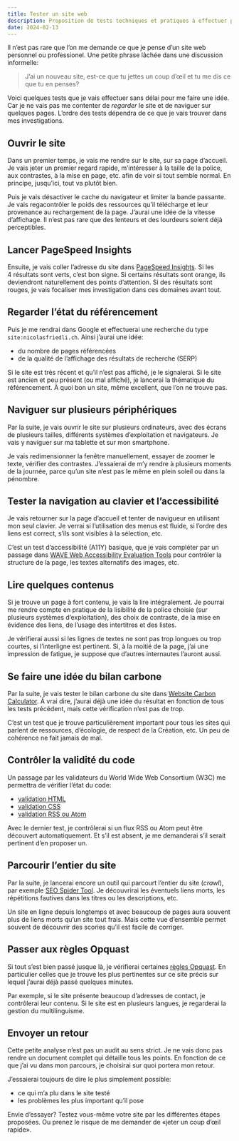 ```yaml
---
title: Tester un site web
description: Proposition de tests techniques et pratiques à effectuer pour une première appréciation d’un site web.
date: 2024-02-13
---
```


Il n’est pas rare que l’on me demande ce que je pense d’un site web personnel ou professionel. Une petite phrase lâchée dans une discussion informelle:

> J’ai un nouveau site, est-ce que tu jettes un coup d’œil et tu me dis ce que tu en penses?

Voici quelques tests que je vais effectuer sans délai pour me faire une idée. Car je ne vais pas me contenter de *regarder* le site et de naviguer sur quelques pages. L’ordre des tests dépendra de ce que je vais trouver dans mes investigations.

## Ouvrir le site

Dans un premier temps, je vais me rendre sur le site, sur sa page d’accueil. Je vais jeter un premier regard rapide, m’intéresser à la taille de la police, aux contrastes, à la mise en page, etc. afin de voir si tout semble normal. En principe, jusqu’ici, tout va plutôt bien.

Puis je vais désactiver le cache du navigateur et limiter la bande passante. Je vais regacontrôler  le poids des ressources qu’il télécharge et leur provenance au rechargement de la page. J’aurai une idée de la vitesse d’affichage. Il n’est pas rare que des lenteurs et des lourdeurs soient déjà perceptibles.

## Lancer PageSpeed Insights

Ensuite, je vais coller l’adresse du site dans [PageSpeed Insights](https://pagespeed.web.dev/). Si les 4 résultats sont verts, c’est bon signe. Si certains résultats sont orange, ils deviendront naturellement des points d’attention. Si des résultats sont rouges, je vais focaliser mes investigation dans ces domaines avant tout.

## Regarder l’état du référencement

Puis je me rendrai dans Google et effectuerai une recherche du type `site:nicolasfriedli.ch`. Ainsi j’aurai une idée:

- du nombre de pages référencées
- de la qualité de l’affichage des résultats de recherche (SERP)

Si le site est très récent et qu’il n’est pas affiché, je le signalerai. Si le site est ancien et peu présent (ou mal affiché), je lancerai la thématique du référencement. À quoi bon un site, même excellent, que l’on ne trouve pas.

## Naviguer sur plusieurs périphériques

Par la suite, je vais ouvrir le site sur plusieurs ordinateurs, avec des écrans de plusieurs tailles, différents systèmes d’exploitation et navigateurs. Je vais y naviguer sur ma tablette et sur mon smartphone.

Je vais redimensionner la fenêtre manuellement, essayer de zoomer le texte, vérifier des contrastes. J’essaierai de m’y rendre à plusieurs moments de la journée, parce qu’un site n’est pas le même en plein soleil ou dans la pénombre.

## Tester la navigation au clavier et l’accessibilité

Je vais retourner sur la page d’accueil et tenter de navigueur en utilisant mon seul clavier. Je verrai si l’utilisation des menus est fluide, si l’ordre des liens est correct, s’ils sont visibles à la sélection, etc.

C’est un test d’accessibilité (A11Y) basique, que je vais compléter par un passage dans [WAVE Web Accessibility Evaluation Tools](https://wave.webaim.org/) pour contrôler la structure de la page, les textes alternatifs des images, etc.

## Lire quelques contenus

Si je trouve un page à fort contenu, je vais la lire intégralement. Je pourrai me rendre compte en pratique de la lisibilité de la police choisie (sur plusieurs systèmes d’exploitation), des choix de contraste, de la mise en évidence des liens, de l’usage des intertitres et des listes.

Je vérifierai aussi si les lignes de textes ne sont pas trop longues ou trop courtes, si l’interligne est pertinent. Si, à la moitié de la page, j’ai une impression de fatigue, je suppose que d’autres internautes l’auront aussi.

## Se faire une idée du bilan carbone

Par la suite, je vais tester le bilan carbone du site dans [Website Carbon Calculator](https://www.websitecarbon.com/). À vrai dire, j’aurai déjà une idée du résultat en fonction de tous les tests précédent, mais cette vérification n’est pas de trop.

C’est un test que je trouve particulièrement important pour tous les sites qui parlent de ressources, d’écologie, de respect de la Création, etc. Un peu de cohérence ne fait jamais de mal.

## Contrôler la validité du code

Un passage par les validateurs du World Wide Web Consortium (W3C) me permettra de vérifier l’état du code:

- [validation HTML](https://validator.w3.org/)
- [validation CSS](https://jigsaw.w3.org/css-validator/)
- [validation RSS ou Atom](https://validator.w3.org/feed/)

Avec le dernier test, je contrôlerai si un flux RSS ou Atom peut être découvert automatiquement. Et s’il est absent, je me demanderai s’il serait pertinent d’en proposer un.

## Parcourir l’entier du site

Par la suite, je lancerai encore un outil qui parcourt l’entier du site (*crawl*), par exemple [SEO Spider Tool](https://www.screamingfrog.co.uk/seo-spider/). Je découvrirai les éventuels liens morts, les répétitions fautives dans les titres ou les descriptions, etc.

Un site en ligne depuis longtemps et avec beaucoup de pages aura souvent plus de liens morts qu’un site tout frais. Mais cette vue d’ensemble permet souvent de découvrir des scories qu’il est facile de corriger.

## Passer aux règles Opquast

Si tout s’est bien passé jusque là, je vérifierai certaines [règles Opquast](https://checklists.opquast.com/fr/assurance-qualite-web/). En particulier celles que je trouve les plus pertinentes sur ce site précis sur lequel j’aurai déjà passé quelques minutes.

Par exemple, si le site présente beaucoup d’adresses de contact, je contrôlerai leur contenu. Si le site est en plusieurs langues, je regarderai la gestion du multilinguisme.

## Envoyer un retour

Cette petite analyse n’est pas un audit au sens strict. Je ne vais donc pas rendre un document complet qui détaille tous les points. En fonction de ce que j’ai vu dans mon parcours, je choisirai sur quoi portera mon retour.

J’essaierai toujours de dire le plus simplement possible:

- ce qui m’a plu dans le site testé
- les problèmes les plus important qu’il pose

Envie d’essayer? Testez vous-même votre site par les différentes étapes proposées. Ou prenez le risque de me demander de «jeter un coup d’œil rapide».
